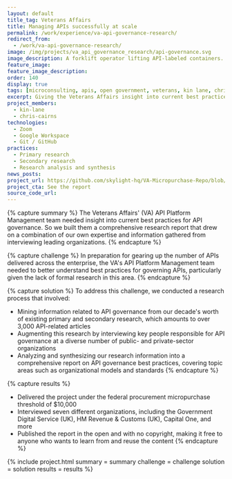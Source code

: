 ```yaml
---
layout: default
title_tag: Veterans Affairs
title: Managing APIs successfully at scale
permalink: /work/experience/va-api-governance-research/
redirect_from:
  - /work/va-api-governance-research/
image: /img/projects/va_api_governance_research/api-governance.svg
image_description: A forklift operator lifting API-labeled containers.
feature_image:
feature_image_description:
order: 140
display: true
tags: [microconsulting, apis, open government, veterans, kin lane, chris cairns]
excerpt: Giving the Veterans Affairs insight into current best practices for governing APIs across the enterprise.
project_members:
  - kin-lane
  - chris-cairns
technologies:
  - Zoom
  - Google Workspace
  - Git / GitHub
practices:
  - Primary research
  - Secondary research
  - Research analysis and synthesis
news_posts:
project_url: https://github.com/skylight-hq/VA-Micropurchase-Repo/blob/master/2018-06-06_Governance_%20Models_in_Public_and_Private_Sector/Deliverables/Skylight/skylight_api_governance_research_report.md
project_cta: See the report
source_code_url:
---
```


{% capture summary %}
The Veterans Affairs' (VA) API Platform Management team needed insight
into current best practices for API governance. So we built them a
comprehensive research report that drew on a combination of our own
expertise and information gathered from interviewing
leading organizations.
{% endcapture %}

{% capture challenge %}
In preparation for gearing up the number of APIs delivered across the
enterprise, the VA's API Platform Management team needed to better
understand best practices for governing APIs, particularly given the
lack of formal research in this area.
{% endcapture %}

{% capture solution %}
To address this challenge, we conducted a research process that involved:

- Mining information related to API governance from our decade's worth of
existing primary and secondary research, which amounts to over 3,000
API-related articles
- Augmenting this research by interviewing key people responsible for
API governance at a diverse number of public- and private-sector organizations
- Analyzing and synthesizing our research information into a comprehensive
report on API governance best practices, covering topic areas such as
organizational models and standards
{% endcapture %}

{% capture results %}
- Delivered the project under the federal procurement micropurchase threshold of $10,000
- Interviewed seven different organizations, including the Government Digital
Service (UK), HM Revenue & Customs (UK), Capital One, and more
- Published the report in the open and with no copyright, making it free to anyone
who wants to learn from and reuse the content
{% endcapture %}

{% include project.html
  summary = summary
  challenge = challenge
  solution = solution
  results = results
%}
